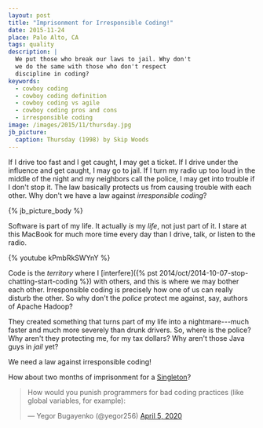 ```yaml
---
layout: post
title: "Imprisonment for Irresponsible Coding!"
date: 2015-11-24
place: Palo Alto, CA
tags: quality
description: |
  We put those who break our laws to jail. Why don't
  we do the same with those who don't respect
  discipline in coding?
keywords:
  - cowboy coding
  - cowboy coding definition
  - cowboy coding vs agile
  - cowboy coding pros and cons
  - irresponsible coding
image: /images/2015/11/thursday.jpg
jb_picture:
  caption: Thursday (1998) by Skip Woods
---
```


If I drive too fast and I get caught, I may get a ticket. If I drive
under the influence and get caught, I may go to jail. If I turn my
radio up too loud in the middle of the night and my neighbors call the police,
I may get into trouble if I don't stop it. The law basically protects
us from causing trouble with each other. Why don't we have a law
against _irresponsible coding_?

<!--more-->

{% jb_picture_body %}

Software is part of my life. It actually _is_ my _life_, not just part of it. I stare
at this MacBook for much more time every day than I drive, talk, or listen
to the radio.

{% youtube kPmbRkSWYnY %}

Code is the _territory_ where I
[interfere]({% pst 2014/oct/2014-10-07-stop-chatting-start-coding %})
with others, and this is where
we may bother each other. Irresponsible coding is precisely how one
of us can really disturb the other. So why don't the _police_ protect
me against, say, authors of Apache Hadoop?

They created something that turns part of my life into a nightmare---much
faster and much more severely than drunk drivers. So, where is
the police? Why aren't they protecting me, for my tax dollars? Why
aren't those Java guys in _jail_ yet?

We need a law against irresponsible coding!

How about two months of imprisonment for a
[Singleton](http://stackoverflow.com/questions/137975/what-is-so-bad-about-singletons)?

<blockquote class="twitter-tweet"><p lang="en" dir="ltr">How would you punish programmers for bad coding practices (like global variables, for example):</p>&mdash; Yegor Bugayenko (@yegor256) <a href="https://twitter.com/yegor256/status/1246683757576413185?ref_src=twsrc%5Etfw">April 5, 2020</a></blockquote> <script async src="https://platform.twitter.com/widgets.js" charset="utf-8"></script>
